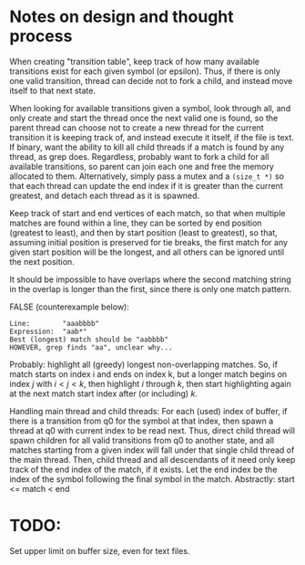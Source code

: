 # Notes on design and thought process

When creating "transition table", keep  track of how many available
transitions exist for each given symbol (or epsilon).  Thus, if there
is only one valid transition, thread can decide not to fork a child, and
instead move itself to that next state.

When looking for available transitions given a symbol, look through all,
and only create and start the thread once the next valid one is found, so
the parent thread can choose not to create a new thread for the current
transition it is keeping track of, and instead execute it itself, if the
file is text. If binary, want the ability to kill all child threads if a
match is found by any thread, as grep does. Regardless, probably want to
fork a child for all available transitions, so parent can join each one and
free the memory allocated to them. Alternatively, simply pass a mutex and
a `(size_t *)` so that each thread can update the end index if it is greater
than the current greatest, and detach each thread as it is spawned.


Keep track of start and end vertices of each match, so that when multiple
matches are found within a line, they can be sorted by end position (greatest
to least), and then by start position (least to greatest), so that, assuming
initial position is preserved for tie breaks, the first match for any given
start position will be the longest, and all others can be ignored until the
next position.

It should be impossible to have overlaps where the second matching string in
the overlap is longer than the first, since there is only one match pattern.

FALSE (counterexample below):

```
Line:        "aaabbbb"
Expression:  "aab*"
Best (longest) match should be "aabbbb"
HOWEVER, grep finds "aa", unclear why...
```

Probably: highlight all (greedy) longest non-overlapping matches. So, if
match starts on index i and ends on index k, but a longer match begins on
index $j$ with $i < j < k$, then highlight $i$ through $k$, then start
highlighting again at the next match start index after (or including) $k$.


Handling main thread and child threads:
For each (used) index of buffer, if there is a transition from q0 for the
symbol at that index, then spawn a thread at q0 with current index to be
read next. Thus, direct child thread will spawn children for all valid
transitions from q0 to another state, and all matches starting from a given
index will fall under that single child thread of the main thread. Then,
child thread and all descendants of it need only keep track of the end index
of the match, if it exists. Let the end index be the index of the symbol
following the final symbol in the match. Abstractly: start <= match < end

# TODO:

Set upper limit on buffer size, even for text files.


